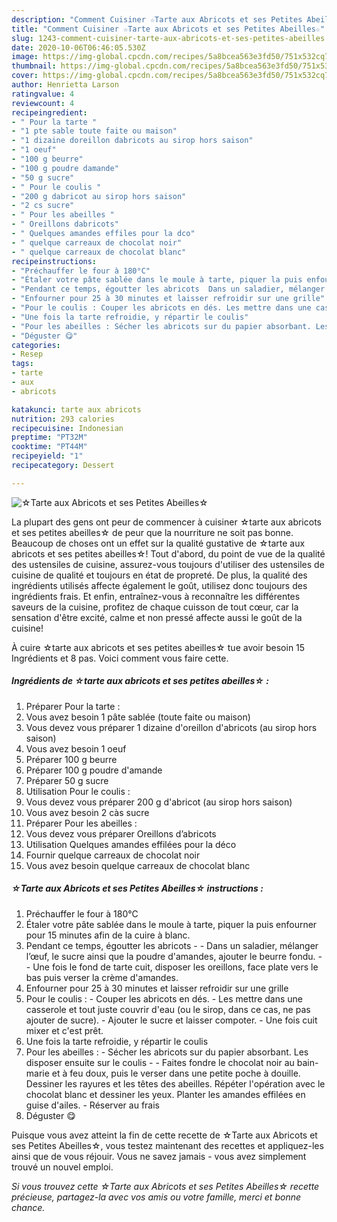 ```yaml
---
description: "Comment Cuisiner ☆Tarte aux Abricots et ses Petites Abeilles☆"
title: "Comment Cuisiner ☆Tarte aux Abricots et ses Petites Abeilles☆"
slug: 1243-comment-cuisiner-tarte-aux-abricots-et-ses-petites-abeilles
date: 2020-10-06T06:46:05.530Z
image: https://img-global.cpcdn.com/recipes/5a8bcea563e3fd50/751x532cq70/☆tarte-aux-abricots-et-ses-petites-abeilles☆-photo-principale-de-la-recette.jpg
thumbnail: https://img-global.cpcdn.com/recipes/5a8bcea563e3fd50/751x532cq70/☆tarte-aux-abricots-et-ses-petites-abeilles☆-photo-principale-de-la-recette.jpg
cover: https://img-global.cpcdn.com/recipes/5a8bcea563e3fd50/751x532cq70/☆tarte-aux-abricots-et-ses-petites-abeilles☆-photo-principale-de-la-recette.jpg
author: Henrietta Larson
ratingvalue: 4
reviewcount: 4
recipeingredient:
- " Pour la tarte "
- "1 pte sable toute faite ou maison"
- "1 dizaine doreillon dabricots au sirop hors saison"
- "1 oeuf"
- "100 g beurre"
- "100 g poudre damande"
- "50 g sucre"
- " Pour le coulis "
- "200 g dabricot au sirop hors saison"
- "2 cs sucre"
- " Pour les abeilles "
- " Oreillons dabricots"
- " Quelques amandes effiles pour la dco"
- " quelque carreaux de chocolat noir"
- " quelque carreaux de chocolat blanc"
recipeinstructions:
- "Préchauffer le four à 180°C"
- "Étaler votre pâte sablée dans le moule à tarte, piquer la puis enfourner pour 15 minutes afin de la cuire à blanc."
- "Pendant ce temps, égoutter les abricots  Dans un saladier, mélanger l’œuf, le sucre ainsi que la poudre d&#39;amandes, ajouter le beurre fondu.  Une fois le fond de tarte cuit, disposer les oreillons, face plate vers le bas puis verser la crème d&#39;amandes."
- "Enfourner pour 25 à 30 minutes et laisser refroidir sur une grille"
- "Pour le coulis : Couper les abricots en dés. Les mettre dans une casserole et tout juste couvrir d&#39;eau (ou le sirop, dans ce cas, ne pas ajouter de sucre). Ajouter le sucre et laisser compoter. Une fois cuit mixer et c&#39;est prêt."
- "Une fois la tarte refroidie, y répartir le coulis"
- "Pour les abeilles : Sécher les abricots sur du papier absorbant. Les disposer ensuite sur le coulis  Faites fondre le chocolat noir au bain-marie et à feu doux, puis le verser dans une petite poche à douille. Dessiner les rayures et les têtes des abeilles. Répéter l&#39;opération avec le chocolat blanc et dessiner les yeux. Planter les amandes effilées en guise d&#39;ailes. Réserver au frais"
- "Déguster 😋"
categories:
- Resep
tags:
- tarte
- aux
- abricots

katakunci: tarte aux abricots 
nutrition: 293 calories
recipecuisine: Indonesian
preptime: "PT32M"
cooktime: "PT44M"
recipeyield: "1"
recipecategory: Dessert

---
```



![☆Tarte aux Abricots et ses Petites Abeilles☆](https://img-global.cpcdn.com/recipes/5a8bcea563e3fd50/751x532cq70/☆tarte-aux-abricots-et-ses-petites-abeilles☆-photo-principale-de-la-recette.jpg)

La plupart des gens ont peur de commencer à cuisiner ☆tarte aux abricots et ses petites abeilles☆ de peur que la nourriture ne soit pas bonne. Beaucoup de choses ont un effet sur la qualité gustative de ☆tarte aux abricots et ses petites abeilles☆! Tout d'abord, du point de vue de la qualité des ustensiles de cuisine, assurez-vous toujours d'utiliser des ustensiles de cuisine de qualité et toujours en état de propreté. De plus, la qualité des ingrédients utilisés affecte également le goût, utilisez donc toujours des ingrédients frais. Et enfin, entraînez-vous à reconnaître les différentes saveurs de la cuisine, profitez de chaque cuisson de tout cœur, car la sensation d'être excité, calme et non pressé affecte aussi le goût de la cuisine!

<!--inarticleads1-->

À cuire ☆tarte aux abricots et ses petites abeilles☆ tue avoir besoin 15 Ingrédients et 8 pas. Voici comment vous faire cette.

##### Ingrédients de ☆tarte aux abricots et ses petites abeilles☆ :

1. Préparer  Pour la tarte :
1. Vous avez besoin 1 pâte sablée (toute faite ou maison)
1. Vous devez vous préparer 1 dizaine d&#39;oreillon d&#39;abricots (au sirop hors saison)
1. Vous avez besoin 1 oeuf
1. Préparer 100 g beurre
1. Préparer 100 g poudre d&#39;amande
1. Préparer 50 g sucre
1. Utilisation  Pour le coulis :
1. Vous devez vous préparer 200 g d&#39;abricot (au sirop hors saison)
1. Vous avez besoin 2 càs sucre
1. Préparer  Pour les abeilles :
1. Vous devez vous préparer  Oreillons d’abricots
1. Utilisation  Quelques amandes effilées pour la déco
1. Fournir  quelque carreaux de chocolat noir
1. Vous avez besoin  quelque carreaux de chocolat blanc




<!--inarticleads2-->

##### ☆Tarte aux Abricots et ses Petites Abeilles☆ instructions :

1. Préchauffer le four à 180°C
1. Étaler votre pâte sablée dans le moule à tarte, piquer la puis enfourner pour 15 minutes afin de la cuire à blanc.
1. Pendant ce temps, égoutter les abricots -  - Dans un saladier, mélanger l’œuf, le sucre ainsi que la poudre d&#39;amandes, ajouter le beurre fondu. -  - Une fois le fond de tarte cuit, disposer les oreillons, face plate vers le bas puis verser la crème d&#39;amandes.
1. Enfourner pour 25 à 30 minutes et laisser refroidir sur une grille
1. Pour le coulis : - Couper les abricots en dés. - Les mettre dans une casserole et tout juste couvrir d&#39;eau (ou le sirop, dans ce cas, ne pas ajouter de sucre). - Ajouter le sucre et laisser compoter. - Une fois cuit mixer et c&#39;est prêt.
1. Une fois la tarte refroidie, y répartir le coulis
1. Pour les abeilles : - Sécher les abricots sur du papier absorbant. Les disposer ensuite sur le coulis -  - Faites fondre le chocolat noir au bain-marie et à feu doux, puis le verser dans une petite poche à douille. Dessiner les rayures et les têtes des abeilles. Répéter l&#39;opération avec le chocolat blanc et dessiner les yeux. Planter les amandes effilées en guise d&#39;ailes. - Réserver au frais
1. Déguster 😋




<!--inarticleads1-->

<p>
Puisque vous avez atteint la fin de cette recette de ☆Tarte aux Abricots et ses Petites Abeilles☆, vous testez maintenant des recettes et appliquez-les ainsi que de vous réjouir. Vous ne savez jamais - vous avez simplement trouvé un nouvel emploi.
</p>

<p>
<i>Si vous trouvez cette ☆Tarte aux Abricots et ses Petites Abeilles☆ recette précieuse, partagez-la avec vos amis ou votre famille, merci et bonne chance.</i>
</p>
